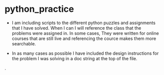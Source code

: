 # python_practice

- I am including scripts to the different python puzzles and assignments that I have solved.  When I can I will reference the class that the problems were assigned in. In some cases, They were written for online courses that are still live and referencing the cource makes them more searchable.

- In as many cases as possible I have included the design instructions for the problem I was solving in a doc string at the top of the file.
  
.
